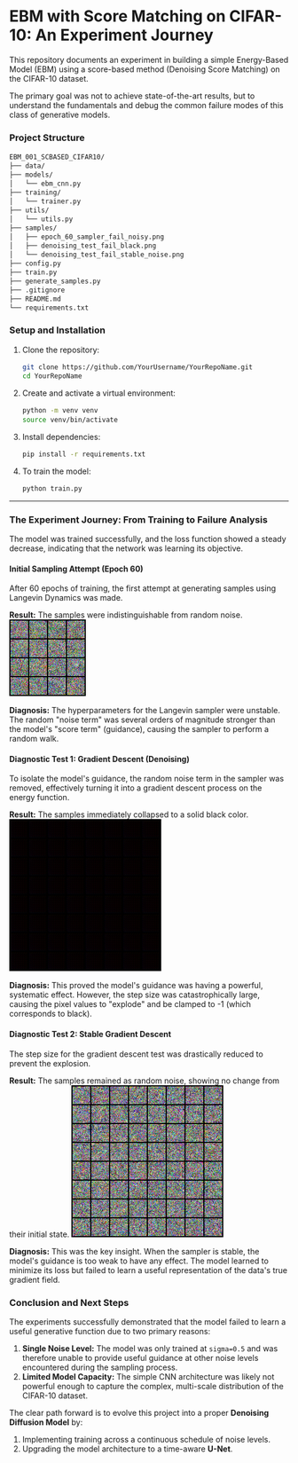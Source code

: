 # EBM with Score Matching on CIFAR-10: An Experiment Journey

This repository documents an experiment in building a simple Energy-Based Model (EBM) using a score-based method (Denoising Score Matching) on the CIFAR-10 dataset.

The primary goal was not to achieve state-of-the-art results, but to understand the fundamentals and debug the common failure modes of this class of generative models.

### Project Structure

```
EBM_001_SCBASED_CIFAR10/
├── data/
├── models/
│   └── ebm_cnn.py
├── training/
│   └── trainer.py
├── utils/
│   └── utils.py
├── samples/
│   ├── epoch_60_sampler_fail_noisy.png
│   ├── denoising_test_fail_black.png
│   └── denoising_test_fail_stable_noise.png
├── config.py
├── train.py
├── generate_samples.py
├── .gitignore
├── README.md
└── requirements.txt
```

### Setup and Installation

1.  Clone the repository:
    ```bash
    git clone https://github.com/YourUsername/YourRepoName.git
    cd YourRepoName
    ```
2.  Create and activate a virtual environment:
    ```bash
    python -m venv venv
    source venv/bin/activate
    ```
3.  Install dependencies:
    ```bash
    pip install -r requirements.txt
    ```
4.  To train the model:
    ```bash
    python train.py
    ```

---

### The Experiment Journey: From Training to Failure Analysis

The model was trained successfully, and the loss function showed a steady decrease, indicating that the network was learning its objective.

#### Initial Sampling Attempt (Epoch 60)

After 60 epochs of training, the first attempt at generating samples using Langevin Dynamics was made.

**Result:** The samples were indistinguishable from random noise.
![Initial Noisy Samples](samples/epoch_60_sampler_fail_noisy.png)

**Diagnosis:** The hyperparameters for the Langevin sampler were unstable. The random "noise term" was several orders of magnitude stronger than the model's "score term" (guidance), causing the sampler to perform a random walk.

#### Diagnostic Test 1: Gradient Descent (Denoising)

To isolate the model's guidance, the random noise term in the sampler was removed, effectively turning it into a gradient descent process on the energy function.

**Result:** The samples immediately collapsed to a solid black color.
![Black Samples](samples/denoising_test_fail_black.png)

**Diagnosis:** This proved the model's guidance was having a powerful, systematic effect. However, the step size was catastrophically large, causing the pixel values to "explode" and be clamped to -1 (which corresponds to black).

#### Diagnostic Test 2: Stable Gradient Descent

The step size for the gradient descent test was drastically reduced to prevent the explosion.

**Result:** The samples remained as random noise, showing no change from their initial state.
![Stable Noisy Samples](samples/denoising_test_fail_stable_noise.png)

**Diagnosis:** This was the key insight. When the sampler is stable, the model's guidance is too weak to have any effect. The model learned to minimize its loss but failed to learn a useful representation of the data's true gradient field.

### Conclusion and Next Steps

The experiments successfully demonstrated that the model failed to learn a useful generative function due to two primary reasons:

1.  **Single Noise Level:** The model was only trained at `sigma=0.5` and was therefore unable to provide useful guidance at other noise levels encountered during the sampling process.
2.  **Limited Model Capacity:** The simple CNN architecture was likely not powerful enough to capture the complex, multi-scale distribution of the CIFAR-10 dataset.

The clear path forward is to evolve this project into a proper **Denoising Diffusion Model** by:
1.  Implementing training across a continuous schedule of noise levels.
2.  Upgrading the model architecture to a time-aware **U-Net**.
